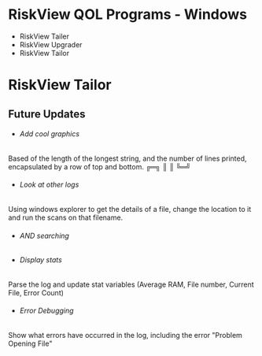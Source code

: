 # RiskView QOL Programs - Windows


* RiskView Tailer
* RiskView Upgrader
* RiskView Tailor

# RiskView Tailor

## Future Updates

* ###### Add cool graphics
Based of the length of the longest string, and the number of lines printed, encapsulated by a row of top and bottom. ╔═╗ ║ ║ ╚═╝
* ###### Look at other logs
Using windows explorer to get the details of a file, change the location to it and run the scans on that filename.
* ###### AND searching
* ###### Display stats
Parse the log and update stat variables (Average RAM, File number, Current File, Error Count)
* ###### Error Debugging
Show what errors have occurred in the log, including the error "Problem Opening File"
